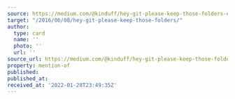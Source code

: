 ```yaml
---
source: https://medium.com/@kinduff/hey-git-please-keep-those-folders-eb0ed37621c8?source=rss-295f7d15621a------2
target: "/2016/06/08/hey-git-please-keep-those-folders/"
author:
  type: card
  name: ''
  photo: ''
  url: ''
source_url: https://medium.com/@kinduff/hey-git-please-keep-those-folders-eb0ed37621c8?source=rss-295f7d15621a------2
property: mention-of
published:
published_at:
received_at: '2022-01-28T23:49:35Z'
---
```


